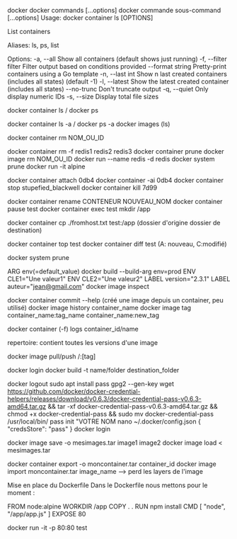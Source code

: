 docker
docker commands [...options]
docker commande sous-command [...options]
Usage:	docker container ls [OPTIONS]

List containers

Aliases:
  ls, ps, list

Options:
  -a, --all             Show all containers (default shows just running)
  -f, --filter filter   Filter output based on conditions provided
      --format string   Pretty-print containers using a Go template
  -n, --last int        Show n last created containers (includes all
                        states) (default -1)
  -l, --latest          Show the latest created container (includes all
                        states)
      --no-trunc        Don't truncate output
  -q, --quiet           Only display numeric IDs
  -s, --size            Display total file sizes

  docker container ls / docker ps

  docker container ls -a / docker ps -a
  docker images (ls)

  docker container rm NOM_OU_ID

  docker container rm -f redis1 redis2 redis3
  docker container prune
  docker image rm NOM_OU_ID
  docker run --name redis -d redis
  docker system prune
  docker run -it alpine

  docker container attach 0db4
  docker container -ai 0db4
  docker container stop stupefied_blackwell
  docker container kill 7d99

  docker container rename CONTENEUR NOUVEAU_NOM
  docker container pause test
  docker container exec test mkdir /app

  docker container cp ./fromhost.txt test:/app (dossier d'origine dossier de destination)

  docker container top test
  docker container diff test (A: nouveau, C:modifié)

  docker system prune

  ARG env(=default_value)
  docker build --build-arg env=prod
  ENV CLE1="Une valeur1"
  ENV CLE2="Une valeur2"
  LABEL version="2.3.1"
  LABEL auteur="jean@gmail.com"
  docker image inspect

  docker container commit --help (créé une image depuis un container, peu utilisé)
  docker image history container_name
  docker image tag container_name:tag_name container_name:new_tag

  docker container (-f) logs container_id/name

  repertoire: contient toutes les versions d'une image

  docker image pull/push <username>/<repertoire>:[tag]

  docker login
  docker build -t name/folder destination_folder

  docker logout
  sudo apt install pass
  gpg2 --gen-key
  wget https://github.com/docker/docker-credential-helpers/releases/download/v0.6.3/docker-credential-pass-v0.6.3-amd64.tar.gz && tar -xf docker-credential-pass-v0.6.3-amd64.tar.gz && chmod +x docker-credential-pass && sudo mv docker-credential-pass /usr/local/bin/
  pass init "VOTRE NOM
  nano ~/.docker/config.json
  {
    "credsStore": "pass"
  }
  docker login

  docker image save -o mesimages.tar image1 image2
  docker image load < mesimages.tar

  docker container export -o moncontainer.tar container_id
  docker image import moncontainer.tar image_name
  --> perd les layers de l'image

  Mise en place du Dockerfile
  Dans le Dockerfile nous mettons pour le moment :
  
  FROM node:alpine
  WORKDIR /app
  COPY . .
  RUN npm install
  CMD [ "node", "/app/app.js" ]
  EXPOSE 80

  docker run -it -p 80:80 test
